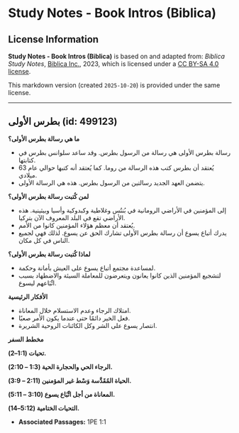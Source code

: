 # Study Notes - Book Intros (Biblica)

## License Information

**Study Notes - Book Intros (Biblica)** is based on and adapted from: _Biblica Study Notes_, [Biblica Inc.](https://www.biblica.com/), 2023, which is licensed under a [CC BY-SA 4.0 license](https://creativecommons.org/licenses/by-sa/4.0/legalcode.en).

This markdown version (created `2025-10-20`) is provided under the same license.



--------------------------------

## بطرس الأولى (id: 499123)

**ما هي رسالة بطرس الأولى؟**

* رسالة بطرس الأولى هي رسالة من الرسول بطرس. وقد ساعد سلوانس بطرس في كتابتها.
* يُعتقد أن بطرس كتب هذه الرسالة من روما. كما يُعتقد أنه كتبها حوالي عام 63 ميلادي.
* يتضمن العهد الجديد رسالتين من الرسول بطرس. هذه هي الرسالة الأولى.

**لمن كُتبت رسالة بطرس الأولى؟**

* إلى المؤمنين في الأراضي الرومانية في بُنتُس وغلاطية وكبدوكية وأسيا وبيثينية. هذه الأراضي تقع في البلد المعروف الآن بتركيا.
* يُعتقد أن معظم هؤلاء المؤمنين كانوا من الأمم.
* يدرك أتباع يسوع أن رسالة بطرس الأولى تشارك الحق عن يسوع. لذلك فهي لجميع الناس في كل مكان.

**لماذا كُتبت رسالة بطرس الأولى؟**

* لمساعدة مجتمع أتباع يسوع على العيش بأمانة وحكمة.
* لتشجيع المؤمنين الذين كانوا يعانون ويتعرضون للمعاملة السيئة والاضطهاد بسبب اتِّبَاعهم ليسوع.

**الأفكار الرئيسية**

* امتلاك الرجاء وعدم الاستسلام خلال المعاناة.
* فعل الخير دائمًا حتى عندما يكون الأمر صعبًا.
* انتصار يسوع على الشر وكل الكائنات الروحية الشريرة.

**مخطط السفر**

**تحيات (1:1–2\).**

**الرجاء الحي والحجارة الحية (1:3 – 2:10\).**

**الحياة المُقَدَّسة وَسْط غير المؤمنين (2:11 – 3:9\).**

**المعاناة من أجل اتِّبَاع يسوع (3:10 – 5:11\).**

**التحيات الختامية (5:12–14\).**

* **Associated Passages:** 1PE 1:1

